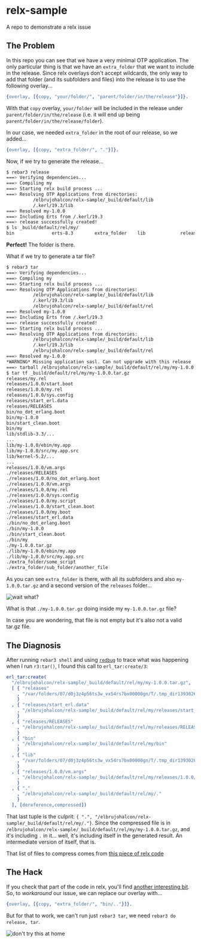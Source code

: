 # relx-sample
A repo to demonstrate a relx issue

## The Problem
In this repo you can see that we have a very minimal OTP application.
The only particular thing is that we have an `extra_folder` that we want to include in the release.
Since relx overlays don't accept wildcards, the only way to add that folder (and its subfolders and files) into the release is to use the following overlay...

```erlang
{overlay, [{copy, "your/folder/", "parent/folder/in/the/release"}]}.
```

With that `copy` overlay, `your/folder` will be included in the release under `parent/folder/in/the/release` (i.e. it will end up being `parent/folder/in/the/release/folder`).

In our case, we needed `extra_folder` in the root of our release, so we added...

```erlang
{overlay, [{copy, "extra_folder/", "."}]}.
```

Now, if we try to generate the release...

```bash
$ rebar3 release
===> Verifying dependencies...
===> Compiling my
===> Starting relx build process ...
===> Resolving OTP Applications from directories:
          /elbrujohalcon/relx-sample/_build/default/lib
          /.kerl/19.3/lib
===> Resolved my-1.0.0
===> Including Erts from /.kerl/19.3
===> release successfully created!
$ ls _build/default/rel/my/
bin              erts-8.3        extra_folder    lib             releases
```

**Perfect!** The folder is there.

What if we try to generate a tar file?

```bash
$ rebar3 tar
===> Verifying dependencies...
===> Compiling my
===> Starting relx build process ...
===> Resolving OTP Applications from directories:
          /elbrujohalcon/relx-sample/_build/default/lib
          /.kerl/19.3/lib
          /elbrujohalcon/relx-sample/_build/default/rel
===> Resolved my-1.0.0
===> Including Erts from /.kerl/19.3
===> release successfully created!
===> Starting relx build process ...
===> Resolving OTP Applications from directories:
          /elbrujohalcon/relx-sample/_build/default/lib
          /.kerl/19.3/lib
          /elbrujohalcon/relx-sample/_build/default/rel
===> Resolved my-1.0.0
*WARNING* Missing application sasl. Can not upgrade with this release
===> tarball /elbrujohalcon/relx-sample/_build/default/rel/my/my-1.0.0.tar.gz successfully created!
$ tar tf _build/default/rel/my/my-1.0.0.tar.gz
releases/my.rel
releases/1.0.0/start.boot
releases/1.0.0/my.rel
releases/1.0.0/sys.config
releases/start_erl.data
releases/RELEASES
bin/no_dot_erlang.boot
bin/my-1.0.0
bin/start_clean.boot
bin/my
lib/stdlib-3.3/...
...
lib/my-1.0.0/ebin/my.app
lib/my-1.0.0/src/my.app.src
lib/kernel-5.2/...
...
releases/1.0.0/vm.args
./releases/RELEASES
./releases/1.0.0/no_dot_erlang.boot
./releases/1.0.0/vm.args
./releases/1.0.0/my.rel
./releases/1.0.0/sys.config
./releases/1.0.0/my.script
./releases/1.0.0/start_clean.boot
./releases/1.0.0/my.boot
./releases/start_erl.data
./bin/no_dot_erlang.boot
./bin/my-1.0.0
./bin/start_clean.boot
./bin/my
./my-1.0.0.tar.gz
./lib/my-1.0.0/ebin/my.app
./lib/my-1.0.0/src/my.app.src
./extra_folder/some_script
./extra_folder/sub_folder/another_file
```

As you can see `extra_folder` is there, with all its subfolders and also `my-1.0.0.tar.gz` and a second version of the `releases` folder...

![wait what?](https://vignette.wikia.nocookie.net/deathbattle/images/0/0b/Wait-What-Meme-11.jpg/revision/latest?cb=20161005180110)

What is that `./my-1.0.0.tar.gz` doing inside my `my-1.0.0.tar.gz` file?

In case you are wondering, that file is not empty but it's also not a valid tar.gz file.

## The Diagnosis
After running `rebar3 shell` and using [`redbug`](https://hex.pm/packages/redbug) to trace what was happening when I run `r3:tar()`, I found this call to `erl_tar:create/3`:

```erlang
erl_tar:create(
  "/elbrujohalcon/relx-sample/_build/default/rel/my/my-1.0.0.tar.gz",
  [ { "releases"
    , "/var/folders/07/d0j3z4p56ts3w_vx54rs7bx00000gn/T/.tmp_dir139302618984/releases"
    }
  , { "releases/start_erl.data"
    , "/elbrujohalcon/relx-sample/_build/default/rel/my/releases/start_erl.data"
    }
  , { "releases/RELEASES"
    , "/elbrujohalcon/relx-sample/_build/default/rel/my/releases/RELEASES"
    }
  , { "bin"
    , "/elbrujohalcon/relx-sample/_build/default/rel/my/bin"
    }
  , { "lib"
    , "/var/folders/07/d0j3z4p56ts3w_vx54rs7bx00000gn/T/.tmp_dir139302618984/lib"
    }
  , { "releases/1.0.0/vm.args"
    , "/elbrujohalcon/relx-sample/_build/default/rel/my/releases/1.0.0/vm.args"
    }
  , { "."
    , "/elbrujohalcon/relx-sample/_build/default/rel/my/."
    }
  ], [dereference,compressed])
```

That last tuple is the culprit: `{ ".", "/elbrujohalcon/relx-sample/_build/default/rel/my/."}`. Since the compressed file is in `/elbrujohalcon/relx-sample/_build/default/rel/my/my-1.0.0.tar.gz`, and it's including `.` in it... well, it's including itself in the generated result. An intermediate version of itself, that is.

That list of files to compress comes from [this piece of relx code](https://github.com/erlware/relx/blob/9f9989167b04c1335c23fafe9945f490abbff799/src/rlx_prv_archive.erl#L111)

## The Hack
If you check that part of the code in relx, you'll find [another interesting bit](https://github.com/erlware/relx/blob/9f9989167b04c1335c23fafe9945f490abbff799/src/rlx_prv_archive.erl#L167).
So, to _workaround_ our issue, we can replace our overlay with...

```erlang
{overlay, [{copy, "extra_folder/", "bin/.."}]}.
```

But for that to work, we can't run just `rebar3 tar`, we need `rebar3 do release, tar`.

![don't try this at home](https://www.reactiongifs.us/wp-content/uploads/2014/06/dont_try_at_home_futurama.gif)
